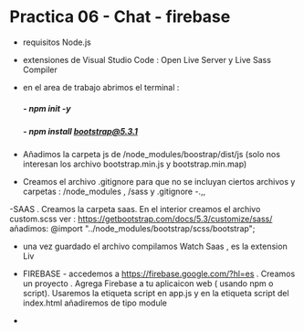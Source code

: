 # Practica 06 - Chat - firebase

- requisitos Node.js
- extensiones de Visual Studio Code : Open Live Server y Live Sass Compiler

- en el area de trabajo abrimos el terminal :

  ##### - npm init -y

  ##### - npm install bootstrap@5.3.1

- Añadimos la carpeta js de /node_modules/boostrap/dist/js
  (solo nos interesan los archivo bootstrap.min.js y bootstrap.min.map)
- Creamos el archivo .gitignore para que no se incluyan ciertos archivos y carpetas : /node_modules , /sass y .gitignore
  -.,,

-SAAS . Creamos la carpeta saas. En el interior creamos el archivo custom.scss
ver : https://getbootstrap.com/docs/5.3/customize/sass/
añadimos: @import "../node_modules/bootstrap/scss/bootstrap";

- una vez guardado el archivo compilamos Watch Saas , es la extension Liv

- FIREBASE - accedemos a https://firebase.google.com/?hl=es . Creamos un proyecto . Agrega Firebase a tu aplicaicon web
  ( usando npm o script). Usaremos la etiqueta script en app.js y en la etiqueta script del index.html añadiremos de tipo module <script src="app.js" type="module"></script>

-

